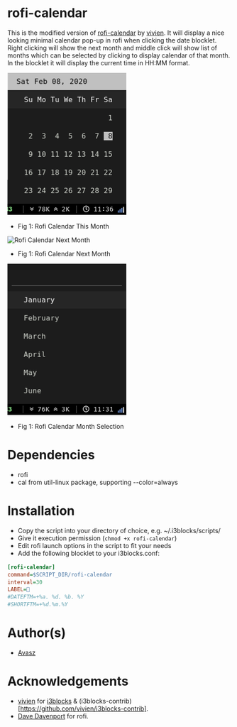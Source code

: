 # rofi-calendar

This is the modified version of [rofi-calendar](https://github.com/vivien/i3blocks-contrib/tree/master/rofi-calendar) by [vivien](https://github.com/vivien). 
It will display a nice looking minimal calendar pop-up in rofi when clicking the date blocklet. Right clicking will show the next month and middle click will show list of months which can be selected by clicking to display calendar of that month. In the blocklet it will display the current time in HH:MM format.


![Rofi Calendar This Month](currentmonth.png)
* Fig 1: Rofi Calendar This Month

![Rofi Calendar Next Month](next.png)
* Fig 1: Rofi Calendar Next Month

![Rofi Calendar Month Selection](month_selection.png)
* Fig 1: Rofi Calendar Month Selection

	
# Dependencies

- rofi 
- cal from util-linux package, supporting --color=always

# Installation

- Copy the script into your directory of choice, e.g. ~/.i3blocks/scripts/
- Give it execution permission (`chmod +x rofi-calendar`)
- Edit rofi launch options in the script to fit your needs
- Add the following blocklet to your i3blocks.conf:

```ini
[rofi-calendar]
command=$SCRIPT_DIR/rofi-calendar
interval=30
LABEL=
#DATEFTM=+%a. %d. %b. %Y
#SHORTFTM=+%d.%m.%Y
```

# Author(s)
- [Avasz](https://github.com/avasz)

# Acknowledgements
- [vivien](https://github.com/vivien) for [i3blocks](https://github.com/vivien/i3blocks) & (i3blocks-contrib)[https://github.com/vivien/i3blocks-contrib].
- [Dave Davenport](https://github.com/davedavenport) for rofi.
